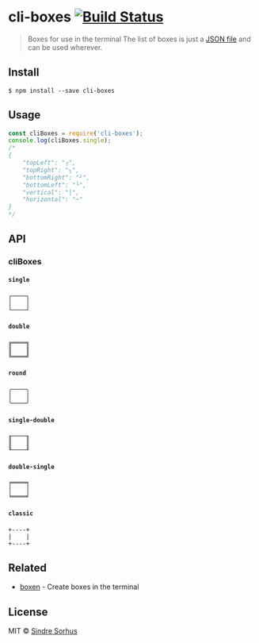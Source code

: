 # cli-boxes [![Build Status](https://travis-ci.org/sindresorhus/cli-boxes.svg?branch=master)](https://travis-ci.org/sindresorhus/cli-boxes)
> Boxes for use in the terminal
The list of boxes is just a [JSON file](boxes.json) and can be used wherever.
## Install
```
$ npm install --save cli-boxes
```
## Usage
```js
const cliBoxes = require('cli-boxes');
console.log(cliBoxes.single);
/*
{
    "topLeft": "┌",
    "topRight": "┐",
    "bottomRight": "┘",
    "bottomLeft": "└",
    "vertical": "│",
    "horizontal": "─"
}
*/
```
## API
### cliBoxes
#### `single`
```
┌────┐
│    │
└────┘
```
#### `double`
```
╔════╗
║    ║
╚════╝
```
#### `round`
```
╭────╮
│    │
╰────╯
```
#### `single-double`
```
╓────╖
║    ║
╙────╜
```
#### `double-single`
```
╒════╕
│    │
╘════╛
```
#### `classic`
```
+----+
|    |
+----+
```
## Related
- [boxen](https://github.com/sindresorhus/boxen) - Create boxes in the terminal
## License
MIT © [Sindre Sorhus](http://sindresorhus.com)
